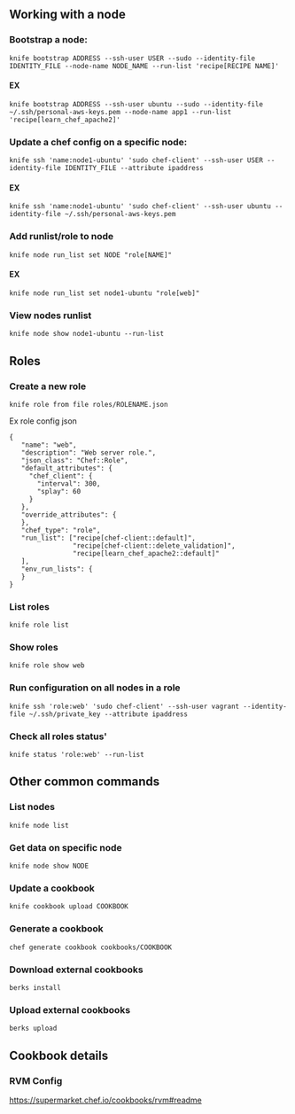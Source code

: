 ## Working with a node

### Bootstrap a node:
```
knife bootstrap ADDRESS --ssh-user USER --sudo --identity-file IDENTITY_FILE --node-name NODE_NAME --run-list 'recipe[RECIPE NAME]'
```
#### EX

```
knife bootstrap ADDRESS --ssh-user ubuntu --sudo --identity-file ~/.ssh/personal-aws-keys.pem --node-name app1 --run-list 'recipe[learn_chef_apache2]'
```

### Update a chef config on a specific node:
```
knife ssh 'name:node1-ubuntu' 'sudo chef-client' --ssh-user USER --identity-file IDENTITY_FILE --attribute ipaddress
```
#### EX
```
knife ssh 'name:node1-ubuntu' 'sudo chef-client' --ssh-user ubuntu --identity-file ~/.ssh/personal-aws-keys.pem
```

### Add runlist/role to node
```
knife node run_list set NODE "role[NAME]"
```
#### EX
```
knife node run_list set node1-ubuntu "role[web]"
```

### View nodes runlist
```
knife node show node1-ubuntu --run-list
```

## Roles

### Create a new role
```knife role from file roles/ROLENAME.json```

Ex role config json
```
{
   "name": "web",
   "description": "Web server role.",
   "json_class": "Chef::Role",
   "default_attributes": {
     "chef_client": {
       "interval": 300,
       "splay": 60
     }
   },
   "override_attributes": {
   },
   "chef_type": "role",
   "run_list": ["recipe[chef-client::default]",
                "recipe[chef-client::delete_validation]",
                "recipe[learn_chef_apache2::default]"
   ],
   "env_run_lists": {
   }
}
```
### List roles
```
knife role list
```

### Show roles
```
knife role show web
```

### Run configuration on all nodes in a role
```
knife ssh 'role:web' 'sudo chef-client' --ssh-user vagrant --identity-file ~/.ssh/private_key --attribute ipaddress
```

### Check all roles status'
```
knife status 'role:web' --run-list
```

## Other common commands

### List nodes
```knife node list```

### Get data on specific node
```knife node show NODE```

### Update a cookbook
```knife cookbook upload COOKBOOK```

### Generate a cookbook
```chef generate cookbook cookbooks/COOKBOOK```

### Download external cookbooks
```berks install```

### Upload external cookbooks
```berks upload```


## Cookbook details
### RVM Config
https://supermarket.chef.io/cookbooks/rvm#readme
